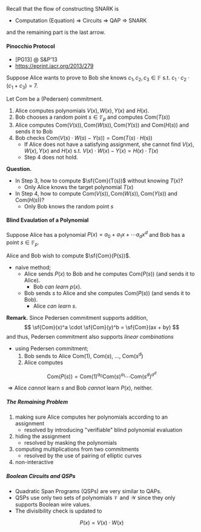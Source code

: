 Recall that the flow of constructing SNARK is 

- Computation (Equation) $\Rightarrow$ Circuits $\Rightarrow$ QAP $\Rightarrow$ SNARK

and the remaining part is the last arrow.



#### Pinocchio Protocol 

- [PG13] @ S&P'13
- https://eprint.iacr.org/2013/279 

Suppose Alice wants to prove to Bob she knows $c_1, c_2, c_3 \in \mathbb{F}$ s.t. $c_1 \cdot c_2 \cdot (c_1 + c_3) = 7$.

Let $\mathsf{Com}$ be a (Pedersen) commitment. 

1. Alice computes polynomials $V(x), W(x), Y(x)$ and $H(x)$.
2. Bob chooses a random point $s \in \mathbb{F}_p$ and computes $\mathsf{Com}(T(s))$
3. Alice computes $\mathsf{Com}(V(s)), \mathsf{Com}(W(s)), \mathsf{Com}(Y(s))$ and $\mathsf{Com}(H(s))$ and sends it to Bob 
4. Bob checks $\mathsf{Com}(V(s) \cdot W(s) - Y(s)) =  \mathsf{Com}(T(s) \cdot H(s))$
   - If Alice does not have a satisfying assignment, she cannot find $V(x), W(x), Y(x)$ and $H(x)$ s.t. $V(x) \cdot W(x) - Y(x) = H(x) \cdot T(x)$
   - Step 4 does not hold.



**Question.** 

- In Step 3, how to compute $\sf{Com}(T(s))$ without knowing $T(x)$?
  - Only Alice knows the target polynomial $T(x)$
- In Step 4,  how to compute $\mathsf{Com}(V(s)), \mathsf{Com}(W(s)), \mathsf{Com}(Y(s))$ and $\mathsf{Com}(H(s))$? 
  - Only Bob knows the random point $s$



#### Blind Evaulation of a Polynomial

Suppose Alice has a polynomial $P(x) = a_0 + a_1 x + \cdots a_d x^d$ and Bob has a point $s \in \mathbb{F}_p$.

Alice and Bob wish to compute $\sf{Com}(P(s))$.

- naive method;
  - Alice sends $P(x)$ to Bob and he computes $\mathsf{Com}(P(s))$ (and sends it to Alice).
    - Bob *can learn* $p(x)$.
  - Bob sends $s$ to Alice and she computes $\mathsf{Com}(P(s))$ (and sends it to Bob). 
    - Alice *can learn* $s$.



**Remark.** Since Pedersen commitment supports addition, 
$$
\sf{Com}(x)^a \cdot \sf{Com}(y)^b = \sf{Com}(ax + by)
$$
and thus, Pedersen commitment also supports *linear combinations*



- using Pedersen commitment;
  1. Bob sends to Alice $\mathsf{Com}(1)$, $\mathsf{Com}(s)$, $\ldots$, $\mathsf{Com}(s^d)$
  2. Alice computes

$$
\mathsf{Com}(P(s)) = \mathsf{Com}(1)^{a_0} \mathsf{Com}(s)^{a_1} \cdots \mathsf{Com}(s^d)^{a^d}
$$

​	$\Rightarrow$ Alice *cannot* learn $s$ and Bob *cannot* learn $P(x)$, neither.



##### The Remaining Problem 

1. making sure Alice computes her polynomials according to an assignment
   - resolved by introducing "verifiable" blind polynomial evaluation
2. hiding the assignment
   - resolved by masking the polynomials
3. computing multiplications from two commitments
   - resolved by the use of pairing of elliptic curves
4. non-interactive

 

##### Boolean Circuits and QSPs

- Quadratic Span Programs (QSPs) are very similar to QAPs.
- QSPs use only two sets of polynomials $\mathcal{V}$ and $\mathcal{W}$ since they only supports Boolean wire values.
- The divisibility check is updated to

$$
P(x) = V(x) \cdot W(x)
$$

